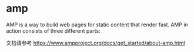 # amp

AMP is a way to build web pages for static content that render fast. AMP in action consists of three different parts:

文档请参考 https://www.ampproject.org/docs/get_started/about-amp.html
